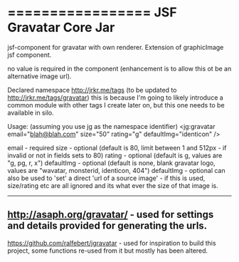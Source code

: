 =================
JSF Gravatar Core Jar
=================

jsf-component for gravatar with own renderer.
Extension of graphicImage jsf component.

no value is required in the component (enhancement is to allow this ot be an alternative image url).

Declared namespace http://jrkr.me/tags (to be updated to http://jrkr.me/tags/gravatar) this is because I'm going to likely introduce a common module with other tags I create later on, but this one needs to be available in silo.

Usage: (assuming you use jg as the namespace identifier)
  <jg:gravatar email="blah@blah.com" size="50" rating="g" defaultImg="identicon" />
  
  email - required
  size - optional (default is 80, limit between 1 and 512px - if invalid or not in fields sets to 80)
  rating - optional (default is g, values are "g, pg, r, x")
  defaultImg - optional (default is none, blank gravatar logo, values are "wavatar, monsterid, identicon, 404")
  defaultImg - optional can also be used to 'set' a direct 'url of a source image' - if this is used, size/rating etc are all ignored and its what ever the size of that image is.

  ---------
  http://asaph.org/gravatar/  - used for settings and details provided for generating the urls.
  ---------
  
  
  https://github.com/ralfebert/jgravatar - used for inspiration to build this project, some functions re-used from it but mostly has been altered.
  
  
  
